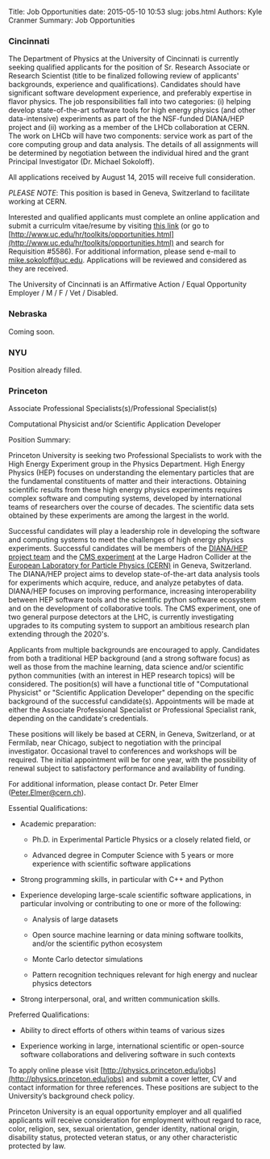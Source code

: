 Title: Job Opportunities
date: 2015-05-10 10:53
slug: jobs.html
Authors: Kyle Cranmer
Summary: Job Opportunities

### Cincinnati

The Department of Physics at the University of Cincinnati is currently seeking qualified applicants for the position of 
Sr. Research Associate or Research Scientist (title to be finalized following review of applicants' backgrounds, 
experience and qualifications). Candidates should have significant software development experience, and preferably 
expertise in flavor physics. The job responsibilities fall into two categories: (i) helping develop state-of-the-art 
software tools for high energy physics (and other data-intensive) experiments as part of the the NSF-funded DIANA/HEP 
project and (ii) working as a member of the LHCb collaboration at CERN. The work on LHCb will have 
two components: service work as part of the core computing group and data analysis. The details of all assignments will 
be determined by negotiation between the individual hired and the grant Principal Investigator (Dr. Michael Sokoloff).

All applications received by August 14, 2015 will receive full consideration.

*PLEASE NOTE*: This position is based in Geneva, Switzerland to facilitate working at CERN.

Interested and qualified applicants must complete an online application and submit a curriculm vitae/resume by visiting [this link](http://tinyurl.com/q8bmrt6) (or go to [http://www.uc.edu/hr/toolkits/opportunities.html](http://www.uc.edu/hr/toolkits/opportunities.html) and search for Requisition #5586). For additional information, please send e-mail to [mike.sokoloff@uc.edu](mailto:mike.sokoloff@uc.edu). Applications will be reviewed and considered as they are received.

The University of Cincinnati is an Affirmative Action / Equal Opportunity Employer / M / F / Vet / Disabled.


### Nebraska

Coming soon.

### NYU

Position already filled.

### Princeton

Associate Professional Specialists(s)/Professional Specialist(s)

Computational Physicist and/or Scientific Application Developer

Position Summary:

Princeton University is seeking two Professional Specialists to
work with the High Energy Experiment group in the Physics Department.
High Energy Physics (HEP) focuses on understanding the elementary
particles that are the fundamental constituents of matter and their
interactions.  Obtaining scientific results from these high energy
physics experiments requires complex software and computing systems,
developed by international teams of researchers over the course of
decades. The scientific data sets obtained by these experiments are
among the largest in the world.

Successful candidates will play a leadership role in developing the
software and computing systems to meet the challenges of high energy
physics experiments. Successful candidates will be members of the
[DIANA/HEP project team](http://diana-hep.org) and the 
[CMS experiment](http://cms.web.cern.ch) at the Large Hadron Collider at 
the [European Laboratory for Particle Physics (CERN)](http://home.web.cern.ch/)
in Geneva, Switzerland. The
DIANA/HEP project aims to develop state-of-the-art data analysis
tools for experiments which acquire, reduce, and analyze petabytes
of data.  DIANA/HEP focuses on improving performance, increasing
interoperability between HEP software tools and the scientific
python software ecosystem and on the development of collaborative
tools. The CMS experiment, one of two general purpose detectors at
the LHC, is currently investigating upgrades to its computing system
to support an ambitious research plan extending through the 2020's.

Applicants from multiple backgrounds are encouraged to apply.
Candidates from both a traditional HEP background (and a strong
software focus) as well as those from the machine learning, data
science and/or scientific python communities (with an interest in
HEP research topics) will be considered.  The position(s) will have
a functional title of "Computational Physicist" or "Scientific
Application Developer" depending on the specific background of the
successful candidate(s). Appointments will be made at either the
Associate Professional Specialist or Professional Specialist rank,
depending on the candidate's credentials.

These positions will likely be based at CERN, in Geneva, Switzerland,
or at Fermilab, near Chicago, subject to negotiation with the
principal investigator. Occasional travel to conferences and workshops
will be required. The initial appointment will be for one year,
with the possibility of renewal subject to satisfactory performance
and availability of funding.

For additional information, please contact Dr. Peter Elmer
(Peter.Elmer@cern.ch).

Essential Qualifications:

  * Academic preparation:

     * Ph.D. in Experimental Particle Physics or a closely related field, or

     * Advanced degree in Computer Science with 5 years or more
       experience with scientific software applications

  * Strong programming skills, in particular with C++ and Python

  * Experience developing large-scale scientific software applications,
    in particular involving or contributing to one or more of the following:

      * Analysis of large datasets

      * Open source machine learning or data mining software toolkits,
        and/or the scientific python ecosystem

      * Monte Carlo detector simulations

      * Pattern recognition techniques relevant for high energy and
        nuclear physics detectors

  * Strong interpersonal, oral, and written communication skills.

Preferred Qualifications:

  * Ability to direct efforts of others within teams of various sizes

  * Experience working in large, international scientific or
    open-source software collaborations and delivering software in
    such contexts

To apply online please visit [http://physics.princeton.edu/jobs](http://physics.princeton.edu/jobs) and
submit a cover letter, CV and contact information for three references.
These positions are subject to the University’s background check
policy.

Princeton University is an equal opportunity employer and all
qualified applicants will receive consideration for employment
without regard to race, color, religion, sex, sexual orientation,
gender identity, national origin, disability status, protected
veteran status, or any other characteristic protected by law.

